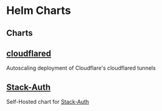 # Helm Charts

## Charts

## [cloudflared]('/charts/cloudflared)

Autoscaling deployment of Cloudflare's cloudflared tunnels

## [Stack-Auth]('/charts/stack-auth)

Self-Hosted chart for [Stack-Auth](https://stack-auth.com)
